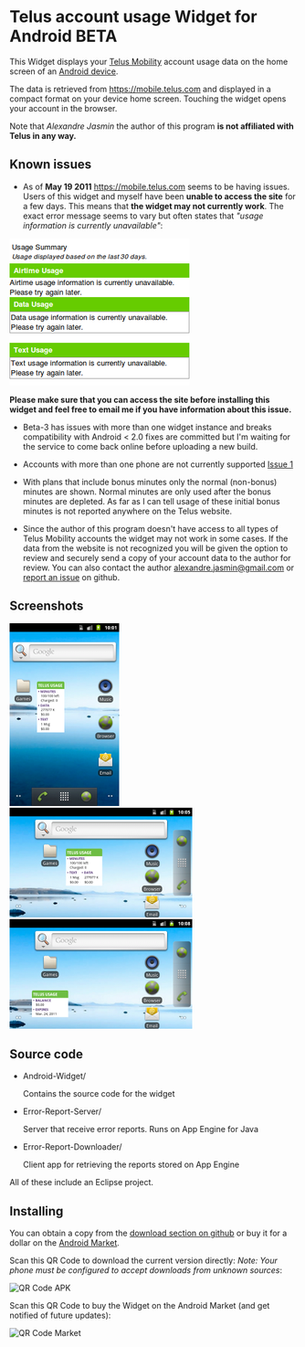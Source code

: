 Telus account usage Widget for Android BETA
===========================================

This Widget displays your [Telus Mobility][1] account usage data on the home screen of an [Android device][2].

The data is retrieved from https://mobile.telus.com and displayed in a compact format on your device home screen.
Touching the widget opens your account in the browser.

Note that *Alexandre Jasmin* the author of this program **is not affiliated with Telus in any way.**


Known issues
------------

 - As of **May 19 2011** https://mobile.telus.com seems to be having issues. Users of this widget and myself have been
**unable to access the site** for a few days. This means that **the widget may not currently work**. The exact error
message seems to vary but often states that *"usage information is currently unavailable"*:

![site error](https://github.com/ajasmin/telus_usage_android_widget/raw/master/media/currently_unavailable.png)

**Please make sure that you can access the site before installing this widget and feel free to email me if you have information
about this issue.**

 - Beta-3 has issues with more than one widget instance and breaks compatibility with Android < 2.0
fixes are committed but I'm waiting for the service to come back online before uploading a new build.

 - Accounts with more than one phone are not currently supported [Issue 1][3]

 - With plans that include bonus minutes only the normal (non-bonus) minutes are shown. Normal minutes are only used
after the bonus minutes are depleted. As far as I can tell usage of these initial bonus minutes is not reported
anywhere on the Telus website.

 - Since the author of this program doesn't have access to all types of Telus Mobility accounts the widget may not
work in some cases. If the data from the website is not recognized you will be given the option to review and
securely send a copy of your account data to the author for review. You can also contact the author
alexandre.jasmin@gmail.com or [report an issue][4] on github.


Screenshots
-----------
![Screenshot](https://github.com/ajasmin/telus_usage_android_widget/raw/master/media/screenshot-1-small.png)
![Screenshot](https://github.com/ajasmin/telus_usage_android_widget/raw/master/media/screenshot-2-small.png)
![Screenshot](https://github.com/ajasmin/telus_usage_android_widget/raw/master/media/screenshot-3-small.png)


Source code
-----------

 - Android-Widget/

      Contains the source code for the widget  


 - Error-Report-Server/

      Server that receive error reports. Runs on App Engine for Java


 - Error-Report-Downloader/

      Client app for retrieving the reports stored on App Engine


All of these include an Eclipse project.


Installing
----------

You can obtain a copy from the [download section on github][5] or buy it for a dollar on the [Android Market][6].

Scan this QR Code to download the current version directly:
*Note: Your phone must be configured to accept downloads from unknown sources*:

![QR Code APK](https://chart.googleapis.com/chart?cht=qr&chs=200x200&chl=https://github.com/downloads/ajasmin/telus_usage_android_widget/Telus-Usage-BETA-3.apk&chld=H|0)

Scan this QR Code to buy the Widget on the Android Market (and get notified of future updates):

![QR Code Market](https://chart.googleapis.com/chart?cht=qr&chs=200x200&chl=market%3A//details%3Fid%3Dcom.github.ajasmin.telususageandroidwidget&chld=H|0)



  [1]: http://www.telusmobility.com/ "Telus Website"
  [2]: http://www.android.com/ "Android Website"
  [3]: https://github.com/ajasmin/telus_usage_android_widget/issues/1
  [4]: https://github.com/ajasmin/telus_usage_android_widget/issues "Issues"
  [5]: https://github.com/ajasmin/telus_usage_android_widget/downloads "github downloads"
  [6]: https://market.android.com/details?id=com.github.ajasmin.telususageandroidwidget "Market download"

